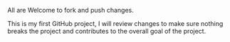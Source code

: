All are Welcome to fork and push changes.

This is my first GitHub project, I will review changes to make sure nothing breaks the project and contributes to the overall goal of the project.

